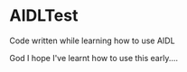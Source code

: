 # AIDLTest
Code written while learning how to use AIDL

God I hope I've learnt how to use this early....
